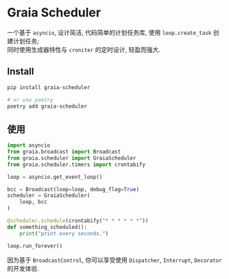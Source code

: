 # Graia Scheduler

一个基于 `asyncio`, 设计简洁, 代码简单的计划任务库, 使用 `loop.create_task` 创建计划任务;  
同时使用生成器特性与 `croniter` 的定时设计, 轻盈而强大.

## Install

```bash
pip install graia-scheduler

# or use poetry
poetry add graia-scheduler
```

## 使用

```python
import asyncio
from graia.broadcast import Broadcast
from graia.scheduler import GraiaScheduler
from graia.scheduler.timers import crontabify

loop = asyncio.get_event_loop()

bcc = Broadcast(loop=loop, debug_flag=True)
scheduler = GraiaScheduler(
    loop, bcc
)

@scheduler.schedule(crontabify("* * * * * *"))
def something_scheduled():
    print("print every seconds.")

loop.run_forever()
```

因为基于 `BroadcastControl`, 你可以享受使用 `Dispatcher`, `Interrupt`, `Decorator` 的开发体验.